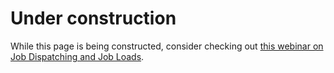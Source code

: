 # Under construction

While this page is being constructed, consider checking out [this webinar on Job Dispatching and Job Loads](https://video.ethz.ch/events/opencast/miscellaneous/webinars/ac93170a-79ab-4981-b8c0-06bd224a07a8.html).
